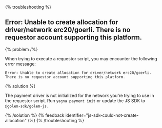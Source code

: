 {% troubleshooting %}

## Error: Unable to create allocation for driver/network erc20/goerli. There is no requestor account supporting this platform.

{% problem /%}

When trying to execute a requestor script, you may encounter the following error message:

```
Error: Unable to create allocation for driver/network erc20/goerli. There is no requestor account supporting this platform.
```

{% solution %}

The payment driver is not initialized for the network you're trying to use in the requestor script. Run `yagna payment init` or update the JS SDK to `@golem-sdk/golem-js`.


{% /solution %}
{% feedback identifier="js-sdk-could-not-create-allocation" /%}
{% /troubleshooting %}
